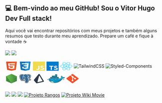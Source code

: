 ## 💻 Bem-vindo ao meu GitHub! Sou  o Vitor Hugo Dev Full stack!
Aqui você vai encontrar repositórios com meus projetos e também alguns resumos que testo durante meu aprendizado. Prepare um café e fique à vontade ☕

<div>
  <img height="180em" src="https://github-readme-stats.vercel.app/api?username=ovittorhugomachado&show_icons=true&theme=tokyonight&include_all_commits=true&count_private=true"/>
  <img height="180em" src="https://github-readme-stats.vercel.app/api/top-langs/?username=ovittorhugomachado&layout=compact&langs_count=6&theme=tokyonight"/>
</div>
<div style="display: inline_block"><br>
  <img align="center" alt="HTML" height="30" width="40" src="https://raw.githubusercontent.com/devicons/devicon/master/icons/html5/html5-original.svg">
  <img align="center" alt="CSS" height="30" width="40" src="https://raw.githubusercontent.com/devicons/devicon/master/icons/css3/css3-original.svg">
  <img align="center" alt="JavaScript" height="30" width="40" src="https://raw.githubusercontent.com/devicons/devicon/master/icons/javascript/javascript-plain.svg">
  <img align="center" alt="TypeScript" height="30" width="40" src="https://raw.githubusercontent.com/devicons/devicon/master/icons/typescript/typescript-original.svg">
  <img align="center" alt="React" height="30" width="40" src="https://raw.githubusercontent.com/devicons/devicon/master/icons/react/react-original.svg">
  <img align="center" alt="TailwindCSS" height="30" width="40" src="https://www.vectorlogo.zone/logos/tailwindcss/tailwindcss-icon.svg">
  <img align="center" alt="Styled-Components" height="30" width="40" src="https://avatars.githubusercontent.com/u/20658825?s=200&v=4">
  <img align="center" alt="Node.js" height="30" width="40" src="https://raw.githubusercontent.com/devicons/devicon/master/icons/nodejs/nodejs-original.svg">
  <img align="center" alt="PostgreSQL" height="30" width="40" src="https://raw.githubusercontent.com/devicons/devicon/master/icons/postgresql/postgresql-original.svg">
  <img align="center" alt="Prisma" height="30" width="40" src="https://raw.githubusercontent.com/devicons/devicon/master/icons/prisma/prisma-original.svg">
  <img align="center" alt="Docker" height="50" width="60" src="https://raw.githubusercontent.com/devicons/devicon/master/icons/docker/docker-original.svg">
  <img align="center" alt="Git" height="30" width="40" src="https://raw.githubusercontent.com/devicons/devicon/master/icons/git/git-original.svg">
</div>
<br />
<div>  
  <a href="https://portfolio-vitor-hugo.onrender.com/"><img src="https://img.shields.io/badge/Portfólio-%2310E7C5?style=for-the-badge&logo=visual-studio-code&logoColor=black&color=07af93"></a>
  <a href="mailto:ovitorhugoalvesmachado@gmail.com" target="_blank"><img src="https://img.shields.io/badge/-Gmail-%23D14836?style=for-the-badge&logo=gmail&logoColor=white"></a>
  <a href="https://www.linkedin.com/in/vitor-hugo-machado-1621bb156/" target="_blank"><img src="https://img.shields.io/badge/-LinkedIn-%230056b3?style=for-the-badge&logo=linkedin&logoColor=white"></a>
  <a href="https://rangos.onrender.com/restaurantes" target="_blank"><img src="https://img.shields.io/badge/Projeto%20Rangos-2D2D2D?style=for-the-badge" alt="Projeto Rangos"></a>
  <a href="https://wikimovie.onrender.com/" target="_blank"><img src="https://img.shields.io/badge/Projeto%20Wiki%20Movie-005af2?style=for-the-badge&logoColor=white" alt="Projeto Wiki Movie"></a>

</div>
<br />



 

